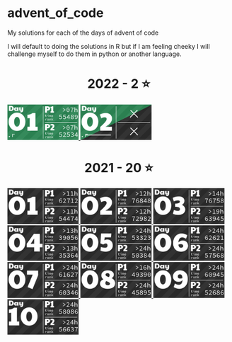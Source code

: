 # advent_of_code
My solutions for each of the days of advent of code

I will default to doing the solutions in R but if I am feeling cheeky I will challenge myself to do them in python or another language.

<!-- AOC TILES BEGIN -->
<h1 align="center">
  2022 - 2 ⭐
</h1>
<a href="2022/01/code/01.r">
  <img src="Media/2022/01.png" width="161px">
</a>
<a href="2022/02/code/02.r">
  <img src="Media/2022/02.png" width="161px">
</a>
<h1 align="center">
  2021 - 20 ⭐
</h1>
<a href="None">
  <img src="Media/2021/01.png" width="161px">
</a>
<a href="None">
  <img src="Media/2021/02.png" width="161px">
</a>
<a href="None">
  <img src="Media/2021/03.png" width="161px">
</a>
<a href="None">
  <img src="Media/2021/04.png" width="161px">
</a>
<a href="None">
  <img src="Media/2021/05.png" width="161px">
</a>
<a href="None">
  <img src="Media/2021/06.png" width="161px">
</a>
<a href="None">
  <img src="Media/2021/07.png" width="161px">
</a>
<a href="None">
  <img src="Media/2021/08.png" width="161px">
</a>
<a href="None">
  <img src="Media/2021/09.png" width="161px">
</a>
<a href="None">
  <img src="Media/2021/10.png" width="161px">
</a>
<!-- AOC TILES END -->